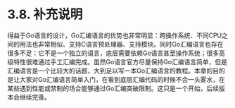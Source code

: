 # 3.8. 补充说明

得益于Go语言的设计，Go汇编语言的优势也非常明显：跨操作系统、不同CPU之间的用法也非常相似、支持C语言预处理器、支持模块。同时Go汇编语言也存在很多不足：它不是一个独立的语言，底层需要依赖Go语言甚至操作系统；很多高级特性很难通过手工汇编完成。虽然Go语言官方尽量保持Go汇编语言简单，但是汇编语言是一个比较大的话题，大到足以写一本Go汇编语言的教程。本章的目的是让大家对Go汇编语言简单入门，在看到底层汇编代码的时候不会一头雾水，在某些遇到性能或禁制的场合能够通过Go汇编突破限制。这只是一个开始，后续版本会继续完善。
